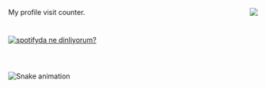 My profile visit counter. <img align="right" src="https://komarev.com/ghpvc/?username=ardadasdelen"><a href="https://github.com/ardadasdelen"></a>
  
#
[![spotifyda ne dinliyorum?](https://spotify-github-profile.vercel.app/api/view?uid=su8ifhnt52og805ngstk1hcej&cover_image=true&theme=novatorem&bar_color=ae00ff&bar_color_cover=false)](https://open.spotify.com/user/su8ifhnt52og805ngstk1hcej)

# 
<br />
<img src="https://profile-readme-generator.com/assets/snake.svg" alt="Snake animation" />
